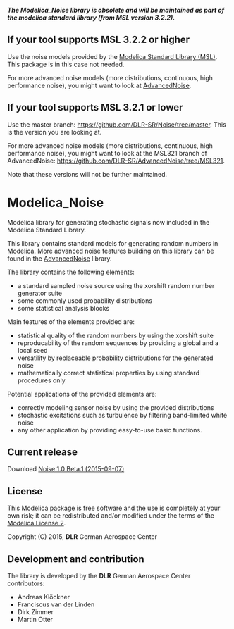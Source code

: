 **_The Modelica_Noise library is obsolete and will be maintained as part of the modelica standard library (from MSL version 3.2.2)._** 

## If your tool supports MSL 3.2.2 or higher
Use the noise models provided by the [Modelica Standard Library (MSL)](https://github.com/modelica/Modelica). This package is in this case not needed. 

For more advanced noise models (more distributions, continuous, high performance noise), you might want to look at [AdvancedNoise](https://github.com/DLR-SR/AdvancedNoise).

## If your tool supports MSL 3.2.1 or lower
Use the master branch: https://github.com/DLR-SR/Noise/tree/master. This is the version you are looking at.

For more advanced noise models (more distributions, continuous, high performance noise), you might want to look at the MSL321 branch of AdvancedNoise: https://github.com/DLR-SR/AdvancedNoise/tree/MSL321. 

Note that these versions will not be further maintained.


Modelica_Noise
=====

Modelica library for generating stochastic signals now included in the Modelica Standard Library. 

This library contains standard models for generating random numbers in Modelica. More advanced noise features building on this library can be found in the [AdvancedNoise](https://github.com/DLR-SR/AdvancedNoise) library.

The library contains the following elements:
- a standard sampled noise source using the xorshift random number generator suite
- some commonly used probability distributions
- some statistical analysis blocks

Main features of the elements provided are:
- statistical quality of the random numbers by using the xorshift suite
- reproducability of the random sequences by providing a global and a local seed
- versatility by replaceable probability distributions for the generated noise
- mathematically correct statistical properties by using standard procedures only

Potential applications of the provided elements are:
- correctly modeling sensor noise by using the provided distributions
- stochastic excitations such as turbulence by filtering band-limited white noise
- any other application by providing easy-to-use basic functions.

## Current release

Download  [Noise 1.0 Beta.1 (2015-09-07)](../../archive/v1.0-beta.1.zip)

## License

This Modelica package is free software and the use is completely at your own risk;
it can be redistributed and/or modified under the terms of the [Modelica License 2](https://modelica.org/licenses/ModelicaLicense2).


Copyright (C) 2015, **DLR** German Aerospace Center

## Development and contribution


The library is developed by the **DLR** German Aerospace Center contributors:

 - Andreas Klöckner
 - Franciscus van der Linden
 - Dirk Zimmer
 - Martin Otter
